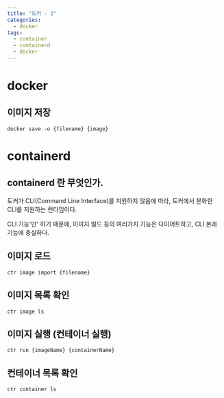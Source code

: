 ```yaml
---
title: "도커 - 2"
categories: 
  - docker
tags:
  - container
  - containerd
  - docker
---
```

# docker
## 이미지 저장
```
docker save -o {filename} {image}
```

# containerd
## containerd 란 무엇인가.
도커가 CLI(Command Line Interface)를 지원하지 않음에 따라, 도커에서 분화한 CLI를 지원하는 런타임이다.  

CLI 기능'만' 하기 때문에, 이미지 빌드 등의 여러가지 기능은 다이어트하고, CLI 본래 기능에 충실하다.

## 이미지 로드
```
ctr image import {filename}
```

## 이미지 목록 확인
```
ctr image ls
```

## 이미지 실행 (컨테이너 실행)
```
ctr run {imageName} {containerName}
```

## 컨테이너 목록 확인
```
ctr container ls
```